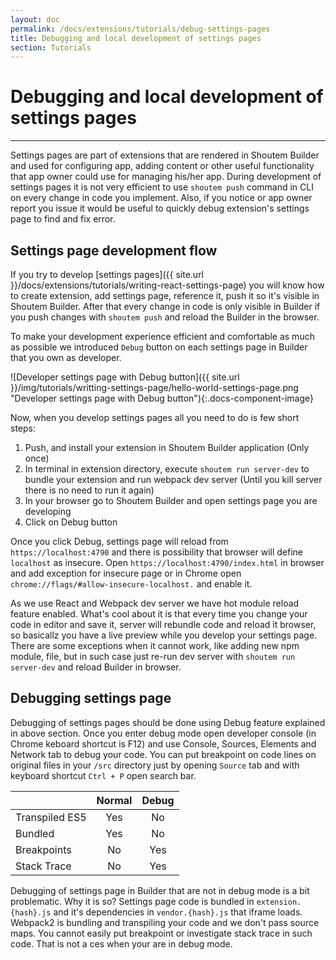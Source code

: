 ```yaml
---
layout: doc
permalink: /docs/extensions/tutorials/debug-settings-pages
title: Debugging and local development of settings pages
section: Tutorials
---
```


# Debugging and local development of settings pages
<hr />

Settings pages are part of extensions that are rendered in Shoutem Builder and used for configuring app, adding content or other useful functionality that app owner could use for managing his/her app. During development of settings pages it is not very efficient to use `shoutem push` command in CLI on every change in code you implement. Also, if you notice or app owner report you issue it would be useful to quickly debug extension's settings page to find and fix error.

## Settings page development flow

If you try to develop [settings pages]({{ site.url }}/docs/extensions/tutorials/writing-react-settings-page) you will know how to create extension, add settings page, reference it, push it so it's visible in Shoutem Builder. After that every change in code is only visible in Builder if you push changes with `shoutem push` and reload the Builder in the browser.

To make your development experience efficient and comfortable as much as possible we introduced `Debug` button on each settings page in Builder that you own as developer.

![Developer settings page with Debug button]({{ site.url }}/img/tutorials/writting-settings-page/hello-world-settings-page.png "Developer settings page with Debug button"){:.docs-component-image}

Now, when you develop settings pages all you need to do is few short steps:

1. Push, and install your extension in Shoutem Builder application (Only once)
2. In terminal in extension directory, execute `shoutem run server-dev` to bundle your extension and run webpack dev server (Until you kill server there is no need to run it again)
3. In your browser go to Shoutem Builder and open settings page you are developing
4. Click on Debug button

Once you click Debug, settings page will reload from `https://localhost:4790` and there is possibility that browser will define `localhost` as insecure. Open `https://localhost:4790/index.html` in browser and add exception for insecure page or in Chrome open `chrome://flags/#allow-insecure-localhost.` and enable it.

As we use React and Webpack dev server we have hot module reload feature enabled. What's cool about it is that every time you change your code in editor and save it, server will rebundle code and reload it browser, so basicallz you have a live preview while you develop your settings page. There are some exceptions when it cannot work, like adding new npm module, file, but in such case just re-run dev server with `shoutem run server-dev` and reload Builder in browser.

## Debugging settings page

Debugging of settings pages should be done using Debug feature explained in above section. Once you enter debug mode open developer console (in Chrome keboard shortcut is F12) and use Console, Sources, Elements and Network tab to debug your code. You can put breakpoint on code lines on original files in your `/src` directory just by opening `Source` tab and with keyboard shortcut `Ctrl + P` open search bar.

|                | Normal | Debug |
|----------------|:------:|:-----:|
| Transpiled ES5 |   Yes  |   No  |
| Bundled        |   Yes  |   No  |
| Breakpoints    |   No   |  Yes  |
| Stack Trace    |   No   |  Yes  |

Debugging of settings page in Builder that are not in debug mode is a bit problematic. Why it is so? Settings page code is bundled in `extension.{hash}.js` and it's dependencies in `vendor.{hash}.js` that iframe loads. Webpack2 is bundling and transpiling your code and we don't pass source maps. You cannot easily put breakpoint or investigate stack trace in such code. That is not a ces when your are in debug mode.
